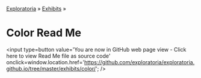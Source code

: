 [Exploratoria]( http://exploratoria.github.io ) &raquo; [Exhibits]( http://exploratoria.github.io/exhibits/ ) &raquo;

Color Read Me
====

<span style=display:none; >[You are now in GitHub source code view - Click here to view Read Me file as a web page]( http://exploratoria.github.io/exhibits/color/index.html "View file as a web page." ) </span>
<input type=button value='You are now in GitHub web page view - Click here to view Read Me file as source code' onclick=window.location.href='https://github.com/exploratoria/exploratoria.github.io/tree/master/exhibits/color/'; />



